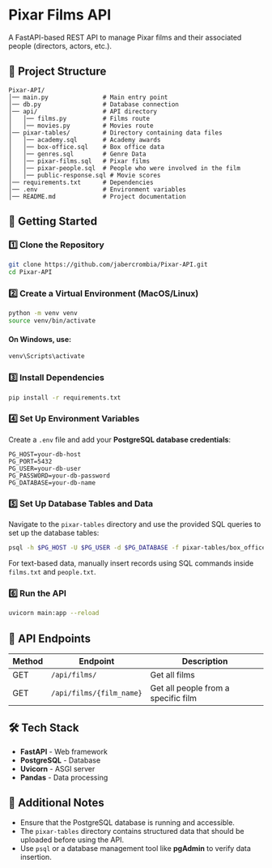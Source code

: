 # Pixar Films API

A FastAPI-based REST API to manage Pixar films and their associated people (directors, actors, etc.).

## 📌 Project Structure
```
Pixar-API/
│── main.py               # Main entry point
│── db.py                 # Database connection
│── api/                  # API directory
│   │── films.py          # Films route
│   │── movies.py         # Movies route
│── pixar-tables/         # Directory containing data files
│   │── academy.sql       # Academy awards
│   │── box-office.sql    # Box office data
│   │── genres.sql        # Genre Data
│   │── pixar-films.sql   # Pixar films
│   │── pixar-people.sql  # People who were involved in the film
│   │── public-response.sql # Movie scores
│── requirements.txt      # Dependencies
│── .env                  # Environment variables
│── README.md             # Project documentation
```

## 🚀 Getting Started

### 1️⃣ **Clone the Repository**
```bash
git clone https://github.com/jabercrombia/Pixar-API.git
cd Pixar-API
```

### 2️⃣ **Create a Virtual Environment (MacOS/Linux)**
```bash
python -m venv venv
source venv/bin/activate
```

#### **On Windows, use:**
```bash
venv\Scripts\activate
```

### 3️⃣ **Install Dependencies**
```bash
pip install -r requirements.txt
```

### 4️⃣ **Set Up Environment Variables**
Create a `.env` file and add your **PostgreSQL database credentials**:
```env
PG_HOST=your-db-host
PG_PORT=5432
PG_USER=your-db-user
PG_PASSWORD=your-db-password
PG_DATABASE=your-db-name
```

### 5️⃣ **Set Up Database Tables and Data**
Navigate to the `pixar-tables` directory and use the provided SQL queries to set up the database tables:
```bash
psql -h $PG_HOST -U $PG_USER -d $PG_DATABASE -f pixar-tables/box_office.sql
```
For text-based data, manually insert records using SQL commands inside `films.txt` and `people.txt`.

### 6️⃣ **Run the API**
```bash
uvicorn main:app --reload
```

## 💼 API Endpoints
| Method | Endpoint               | Description |
|--------|------------------------|-------------|
| GET    | `/api/films/`          | Get all films |
| GET    | `/api/films/{film_name}`   | Get all people from a specific film |

## 🛠 Tech Stack
- **FastAPI** - Web framework
- **PostgreSQL** - Database
- **Uvicorn** - ASGI server
- **Pandas** - Data processing

## 📝 Additional Notes
- Ensure that the PostgreSQL database is running and accessible.
- The `pixar-tables` directory contains structured data that should be uploaded before using the API.
- Use `psql` or a database management tool like **pgAdmin** to verify data insertion.


